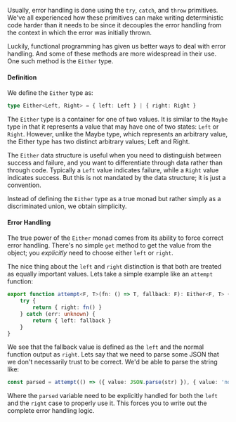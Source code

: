 Usually, error handling is done using the `try`, `catch`, and `throw` primitives. We've all experienced how these primitives can make writing deterministic code harder than it needs to be since it decouples the error handling from the context in which the error was initially thrown.

Luckily, functional programming has given us better ways to deal with error handling. And some of these methods are more widespread in their use. One such method is the `Either` type.

#### Definition

We define the `Either` type as:

```ts
type Either<Left, Right> = { left: Left } | { right: Right }
```

The `Either` type is a container for one of two values. It is similar to the `Maybe` type in that it represents a value that may have one of two states: `Left` or `Right`. However, unlike the Maybe type, which represents an arbitrary value, the Either type has two distinct arbitrary values; Left and Right.

The `Either` data structure is useful when you need to distinguish between success and failure, and you want to differentiate through data rather than through code. Typically a `Left` value indicates failure, while a `Right` value indicates success. But this is not mandated by the data structure; it is just a convention.

Instead of defining the `Either` type as a true monad but rather simply as a discriminated union, we obtain simplicity.

#### Error Handling

The true power of the `Either` monad comes from its ability to force correct error handling. There's no simple `get` method to get the value from the object; you _explicitly_ need to choose either `left` or `right`.

The nice thing about the `left` and `right` distinction is that both are treated as equally important values. Lets take a simple example like an `attempt` function:

```ts
export function attempt<F, T>(fn: () => T, fallback: F): Either<F, T> {
    try {
        return { right: fn() }
    } catch (err: unknown) {
        return { left: fallback }
    }
}
```

We see that the fallback value is defined as the `left` and the normal function output as `right`. Lets say that we need to parse some JSON that we don't necessarily trust to be correct. We'd be able to parse the string like:

```ts
const parsed = attempt(() => ({ value: JSON.parse(str) }), { value: 'nothing found' })
```

Where the `parsed` variable need to be explicitly handled for both the `left` and the `right` case to properly use it. This forces you to write out the complete error handling logic.